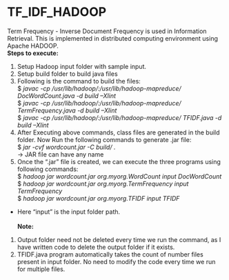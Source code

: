 # TF_IDF_HADOOP
Term Frequency - Inverse Document Frequency is used in Information Retrieval. This is implemented in distributed computing environment using Apache HADOOP.<br/>
<b>Steps to execute:</b><br/>
1. Setup Hadoop input folder with sample input.<br/>
2. Setup build folder to build java files<br/>
3. Following is the command to build the files:<br/>
$ <i>javac -cp /usr/lib/hadoop/*:/usr/lib/hadoop-mapreduce/* DocWordCount.java -d build –Xlint</i><br/>
$ <i>javac -cp /usr/lib/hadoop/*:/usr/lib/hadoop-mapreduce/* TermFrequency.java -d build –Xlint</i><br/>
$ <i>javac -cp /usr/lib/hadoop/*:/usr/lib/hadoop-mapreduce/* TFIDF.java -d build –Xlint</i><br/>
4. After Executing above commands, class files are generated in the build folder. Now Run the following commands to generate .jar file:<br/>
$ <i>jar -cvf wordcount.jar -C build/ .</i><br/>
-> JAR file can have any name<br/>
5. Once the “.jar” file is created, we can execute the three programs using following commands:<br/>
$ <i>hadoop jar wordcount.jar org.myorg.WordCount input DocWordCount</i><br/>
$ <i>hadoop jar wordcount.jar org.myorg.TermFrequency input TermFrequency</i><br/>
$ <i>hadoop jar wordcount.jar org.myorg.TFIDF input TFIDF</i><br/>
- Here “input” is the input folder path.<br/><br/>
<b>Note:</b><br/>
1. Output folder need not be deleted every time we run the command, as I have written code to delete the output folder if it exists.<br/>
2. TFIDF.java program automatically takes the count of number files present in input folder. No need to modify the code every time we run for multiple files.